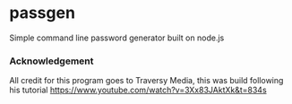 # passgen
Simple command line password generator built on node.js

### Acknowledgement
All credit for this program goes to Traversy Media, this was build following his tutorial https://www.youtube.com/watch?v=3Xx83JAktXk&t=834s
